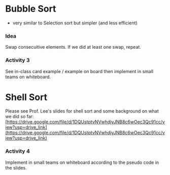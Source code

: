 # Bubble Sort

- very similar to Selection sort but simpler (and less efficient)

### Idea
Swap consecuitive elements.
If we did at least one swap, repeat.

### Activity 3
See in-class card example / example on board then implement in small teams on whiteboard.


# Shell Sort
Please see Prof. Lee's slides for shell sort and some background on what we did so far:
[https://drive.google.com/file/d/1DQUstptvNVwhdjyJNB8c6wOec3Qc91cc/view?usp=drive_link](https://drive.google.com/file/d/1DQUstptvNVwhdjyJNB8c6wOec3Qc91cc/view?usp=drive_link)

### Activity 4
Implement in small teams on whiteboard according to the pseudo code in the slides.
